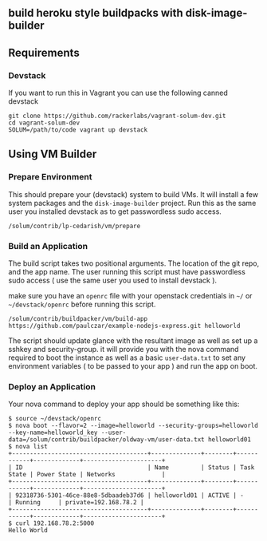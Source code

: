 build heroku style buildpacks with disk-image-builder
-----------------------------------------------------

## Requirements

### Devstack

If you want to run this in Vagrant you can use the following canned devstack

```
git clone https://github.com/rackerlabs/vagrant-solum-dev.git
cd vagrant-solum-dev
SOLUM=/path/to/code vagrant up devstack
```

## Using VM Builder

### Prepare Environment

This should prepare your (devstack) system to build VMs.  It will install a few system packages and the `disk-image-builder` project.   Run this as the same user you installed devstack as to get passwordless sudo access.

```
/solum/contrib/lp-cedarish/vm/prepare
```

### Build an Application

The build script takes two positional arguments.   The location of the git repo, and the app name.  The user running this script must have passwordless sudo access ( use the same user you used to install devstack ).

make sure you have an `openrc` file with your openstack credentials in `~/` or `~/devstack/openrc` before running this script.

```
/solum/contrib/buildpacker/vm/build-app https://github.com/paulczar/example-nodejs-express.git helloworld
```

The script should update glance with the resultant image as well as set up a sshkey and security-group.  it will provide you with the nova command required to boot the instance as well as a basic `user-data.txt` to set any environment variables ( to be passed to your app ) and run the app on boot. 

### Deploy an Application

Your nova command to deploy your app should be something like this:


```
$ source ~/devstack/openrc
$ nova boot --flavor=2 --image=helloworld --security-groups=helloworld --key-name=helloworld_key --user-data=/solum/contrib/buildpacker/oldway-vm/user-data.txt helloworld01
$ nova list
+--------------------------------------+--------------+--------+------------+-------------+----------------------+
| ID                                   | Name         | Status | Task State | Power State | Networks             |
+--------------------------------------+--------------+--------+------------+-------------+----------------------+
| 92318736-5301-46ce-88e8-5dbaadeb37d6 | helloworld01 | ACTIVE | -          | Running     | private=192.168.78.2 |
+--------------------------------------+--------------+--------+------------+-------------+----------------------+
$ curl 192.168.78.2:5000
Hello World
```
